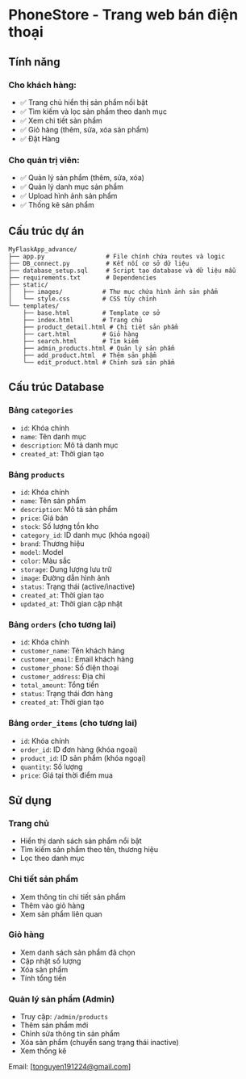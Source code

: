 # PhoneStore - Trang web bán điện thoại

## Tính năng

### Cho khách hàng:
- ✅ Trang chủ hiển thị sản phẩm nổi bật
- ✅ Tìm kiếm và lọc sản phẩm theo danh mục
- ✅ Xem chi tiết sản phẩm
- ✅ Giỏ hàng (thêm, sửa, xóa sản phẩm)
- ✅ Đặt Hàng 

### Cho quản trị viên:
- ✅ Quản lý sản phẩm (thêm, sửa, xóa)
- ✅ Quản lý danh mục sản phẩm
- ✅ Upload hình ảnh sản phẩm
- ✅ Thống kê sản phẩm


## Cấu trúc dự án

```
MyFlaskApp_advance/
├── app.py                 # File chính chứa routes và logic
├── DB_connect.py          # Kết nối cơ sở dữ liệu
├── database_setup.sql     # Script tạo database và dữ liệu mẫu
├── requirements.txt       # Dependencies
├── static/
│   ├── images/           # Thư mục chứa hình ảnh sản phẩm
│   └── style.css         # CSS tùy chỉnh
└── templates/
    ├── base.html         # Template cơ sở
    ├── index.html        # Trang chủ
    ├── product_detail.html # Chi tiết sản phẩm
    ├── cart.html         # Giỏ hàng
    ├── search.html       # Tìm kiếm
    ├── admin_products.html # Quản lý sản phẩm
    ├── add_product.html  # Thêm sản phẩm
    └── edit_product.html # Chỉnh sửa sản phẩm
```

## Cấu trúc Database

### Bảng `categories`
- `id`: Khóa chính
- `name`: Tên danh mục
- `description`: Mô tả danh mục
- `created_at`: Thời gian tạo

### Bảng `products`
- `id`: Khóa chính
- `name`: Tên sản phẩm
- `description`: Mô tả sản phẩm
- `price`: Giá bán
- `stock`: Số lượng tồn kho
- `category_id`: ID danh mục (khóa ngoại)
- `brand`: Thương hiệu
- `model`: Model
- `color`: Màu sắc
- `storage`: Dung lượng lưu trữ
- `image`: Đường dẫn hình ảnh
- `status`: Trạng thái (active/inactive)
- `created_at`: Thời gian tạo
- `updated_at`: Thời gian cập nhật

### Bảng `orders` (cho tương lai)
- `id`: Khóa chính
- `customer_name`: Tên khách hàng
- `customer_email`: Email khách hàng
- `customer_phone`: Số điện thoại
- `customer_address`: Địa chỉ
- `total_amount`: Tổng tiền
- `status`: Trạng thái đơn hàng
- `created_at`: Thời gian tạo

### Bảng `order_items` (cho tương lai)
- `id`: Khóa chính
- `order_id`: ID đơn hàng (khóa ngoại)
- `product_id`: ID sản phẩm (khóa ngoại)
- `quantity`: Số lượng
- `price`: Giá tại thời điểm mua

## Sử dụng

### Trang chủ
- Hiển thị danh sách sản phẩm nổi bật
- Tìm kiếm sản phẩm theo tên, thương hiệu
- Lọc theo danh mục

### Chi tiết sản phẩm
- Xem thông tin chi tiết sản phẩm
- Thêm vào giỏ hàng
- Xem sản phẩm liên quan

### Giỏ hàng
- Xem danh sách sản phẩm đã chọn
- Cập nhật số lượng
- Xóa sản phẩm
- Tính tổng tiền

### Quản lý sản phẩm (Admin)
- Truy cập: `/admin/products`
- Thêm sản phẩm mới
- Chỉnh sửa thông tin sản phẩm
- Xóa sản phẩm (chuyển sang trạng thái inactive)
- Xem thống kê


Email: [tonguyen191224@gmail.com]

